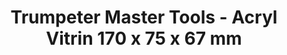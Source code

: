 ---
layout: product
title: "Trumpeter Master Tools - Acryl Vitrin 170 x 75 x 67 mm"
price: "N/A" 
desc: "N/A"
img_path: "/assets/img/TRU09816.webp"
brand: "N/A"
available: false
special_offer: false
new: false
soon: false
cat: "0N/A"
subcat: "0N/A"
subsubcat: "0N/A"
sifra: "TRU09816"
popular: false
spec: false
---